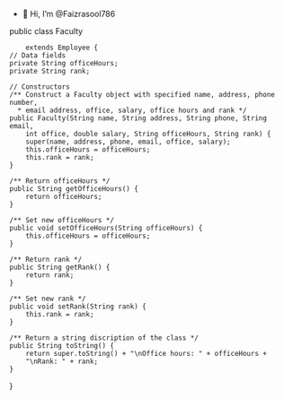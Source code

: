 - 👋 Hi, I’m @Faizrasool786

<!---
Faizrasool786/Faizrasool786 is a ✨ special ✨ repository because its `README.md` (this file) appears on your GitHub profile.
You can click the Preview link to take a look at your changes.
--->
public class Faculty 

		extends Employee {
	// Data fields
	private String officeHours;
	private String rank;

	// Constructors
	/** Construct a Faculty object with specified name, address, phone number,
	  * email address, office, salary, office hours and rank */
	public Faculty(String name, String address, String phone, String email, 
		int office, double salary, String officeHours, String rank) {
		super(name, address, phone, email, office, salary);
		this.officeHours = officeHours;
		this.rank = rank;
	}

	/** Return officeHours */
	public String getOfficeHours() {
		return officeHours;
	}

	/** Set new officeHours */
	public void setOfficeHours(String officeHours) {
		this.officeHours = officeHours;
	}

	/** Return rank */
	public String getRank() {
		return rank;
	}

	/** Set new rank */
	public void setRank(String rank) {
		this.rank = rank;
	}

	/** Return a string discription of the class */
	public String toString() {
		return super.toString() + "\nOffice hours: " + officeHours +
		"\nRank: " + rank;
	}
}
